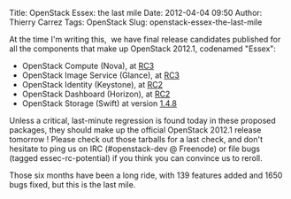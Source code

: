 Title: OpenStack Essex: the last mile
Date: 2012-04-04 09:50
Author: Thierry Carrez
Tags: OpenStack
Slug: openstack-essex-the-last-mile

At the time I'm writing this,  we have final release candidates
published for all the components that make up OpenStack 2012.1,
codenamed "Essex":

-   OpenStack Compute (Nova), at
    [RC3](https://launchpad.net/nova/essex/essex-rc3)
-   OpenStack Image Service (Glance), at
    [RC3](https://launchpad.net/glance/essex/essex-rc3)
-   OpenStack Identity (Keystone), at
    [RC2](https://launchpad.net/keystone/essex/essex-rc2)
-   OpenStack Dashboard (Horizon), at
    [RC2](https://launchpad.net/horizon/essex/essex-rc2)
-   OpenStack Storage (Swift) at version
    [1.4.8](https://launchpad.net/swift/essex/1.4.8)

Unless a critical, last-minute regression is found today in these
proposed packages, they should make up the official OpenStack 2012.1
release tomorrow ! Please check out those tarballs for a last check, and
don't hesitate to ping us on IRC (\#openstack-dev @ Freenode) or file
bugs (tagged essec-rc-potential) if you think you can convince us to
reroll.

Those six months have been a long ride, with 139 features added and 1650
bugs fixed, but this is the last mile.
